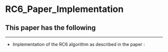 # RC6_Paper_Implementation

## This paper has the following
---
* Implementation of the RC6 algorithm as described in the paper : [](https://people.csail.mit.edu/rivest/Rc6.pdf)
